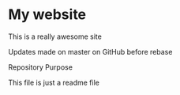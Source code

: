 # My website

This is a really awesome site

Updates made on master on GitHub before rebase

Repository Purpose

This file is just a readme file

